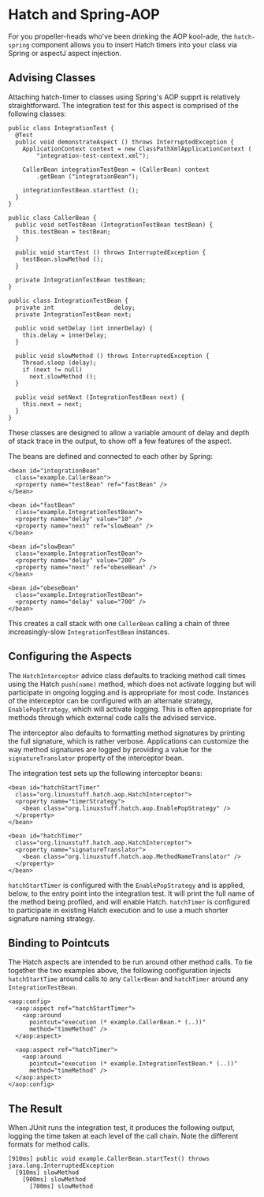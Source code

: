 # Hatch and Spring-AOP #

For you propeller-heads who've been drinking the AOP kool-ade, the `hatch-spring` component allows you to insert Hatch timers into your class via Spring or aspectJ aspect injection.

## Advising Classes ##

Attaching hatch-timer to classes using Spring's AOP supprt is relatively straightforward. The integration test for this aspect is comprised of the following classes:

```
public class IntegrationTest {
  @Test
  public void demonstrateAspect () throws InterruptedException {
    ApplicationContext context = new ClassPathXmlApplicationContext (
        "integration-test-context.xml");

    CallerBean integrationTestBean = (CallerBean) context
        .getBean ("integrationBean");

    integrationTestBean.startTest ();
  }
}
```

```
public class CallerBean {
  public void setTestBean (IntegrationTestBean testBean) {
    this.testBean = testBean;
  }

  public void startTest () throws InterruptedException {
    testBean.slowMethod ();
  }

  private IntegrationTestBean testBean;
}
```

```
public class IntegrationTestBean {
  private int                 delay;
  private IntegrationTestBean next;

  public void setDelay (int innerDelay) {
    this.delay = innerDelay;
  }

  public void slowMethod () throws InterruptedException {
    Thread.sleep (delay);
    if (next != null)
      next.slowMethod ();
  }

  public void setNext (IntegrationTestBean next) {
    this.next = next;
  }
}
```

These classes are designed to allow a variable amount of delay and depth of stack trace in the output, to show off a few features of the aspect.

The beans are defined and connected to each other by Spring:

```
<bean id="integrationBean"
  class="example.CallerBean">
  <property name="testBean" ref="fastBean" />
</bean>

<bean id="fastBean"
  class="example.IntegrationTestBean">
  <property name="delay" value="10" />
  <property name="next" ref="slowBean" />
</bean>

<bean id="slowBean"
  class="example.IntegrationTestBean">
  <property name="delay" value="200" />
  <property name="next" ref="obeseBean" />
</bean>

<bean id="obeseBean"
  class="example.IntegrationTestBean">
  <property name="delay" value="700" />
</bean>
```

This creates a call stack with one `CallerBean` calling a chain of three increasingly-slow `IntegrationTestBean` instances.

## Configuring the Aspects ##

The `HatchInterceptor` advice class defaults to tracking method call times using the Hatch `push(name)` method, which does not activate logging but will participate in ongoing logging and is appropriate for most code. Instances of the interceptor can be configured with an alternate strategy, `EnablePopStrategy`, which will activate logging. This is often appropriate for methods through which external code calls the advised service.

The interceptor also defaults to formatting method signatures by printing the full signature, which is rather verbose. Applications can customize the way method signatures are logged by providing a value for the  `signatureTranslator` property of the interceptor bean.

The integration test sets up the following interceptor beans:

```
<bean id="hatchStartTimer"
  class="org.linuxstuff.hatch.aop.HatchInterceptor">
  <property name="timerStrategy">
    <bean class="org.linuxstuff.hatch.aop.EnablePopStrategy" />
  </property>
</bean>

<bean id="hatchTimer"
  class="org.linuxstuff.hatch.aop.HatchInterceptor">
  <property name="signatureTranslator">
    <bean class="org.linuxstuff.hatch.aop.MethodNameTranslator" />
  </property>
</bean>
```

`hatchStartTimer` is configured with the `EnablePopStrategy` and is applied, below, to the entry point into the integration test. It will print the full name of the method being profiled, and will enable Hatch. `hatchTimer` is configured to participate in existing Hatch execution and to use a much shorter signature naming strategy.

## Binding to Pointcuts ##

The Hatch aspects are intended to be run around other method calls. To tie together the two examples above, the following configuration injects `hatchStartTime` around calls to any `CallerBean` and `hatchTimer` around any `IntegrationTestBean`.

```
<aop:config>
  <aop:aspect ref="hatchStartTimer">
    <aop:around
      pointcut="execution (* example.CallerBean.* (..))"
      method="timeMethod" />
  </aop:aspect>

  <aop:aspect ref="hatchTimer">
    <aop:around
      pointcut="execution (* example.IntegrationTestBean.* (..))"
      method="timeMethod" />
  </aop:aspect>
</aop:config>
```

## The Result ##

When JUnit runs the integration test, it produces the following output, logging the time taken at each level of the call chain. Note the different formats for method calls.

```
[910ms] public void example.CallerBean.startTest() throws java.lang.InterruptedException
  [910ms] slowMethod
    [900ms] slowMethod
      [700ms] slowMethod
```